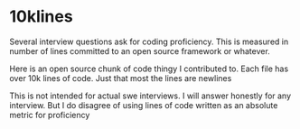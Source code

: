 # 10klines
Several interview questions ask for coding proficiency. This is measured in number of lines committed to an open source framework or whatever.

Here is an open source chunk of code thingy I contributed to. Each file has over 10k lines of code. Just that most the lines are newlines

This is not intended for actual swe interviews. I will answer honestly for any interview. But I do disagree of using lines of code written as an absolute metric for proficiency
